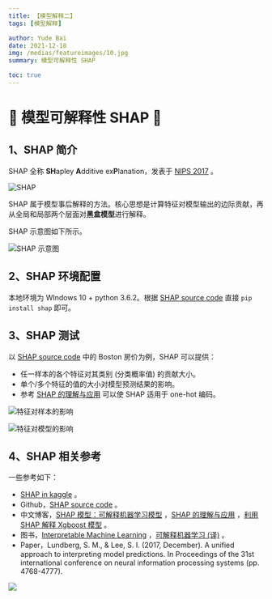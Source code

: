 ```yaml
---
title: 【模型解释二】
tags: [模型解释]

author: Yude Bai
date: 2021-12-18
img: /medias/featureimages/10.jpg
summary: 模型可解释性 SHAP

toc: true
---
```



# :whale: 模型可解释性 SHAP :whale:

## 1、SHAP 简介
SHAP 全称 **SH**apley **A**dditive ex**P**lanation，发表于 [NIPS 2017](https://proceedings.neurips.cc/paper/2017/file/8a20a8621978632d76c43dfd28b67767-Paper.pdf) 。

![SHAP](https://img-blog.csdnimg.cn/eba17c54584542969b13951884bb1828.png#pic_center)

SHAP 属于模型事后解释的方法。核心思想是计算特征对模型输出的边际贡献，再从全局和局部两个层面对**黑盒模型**进行解释。

SHAP 示意图如下所示。

![SHAP 示意图](https://img-blog.csdnimg.cn/2a54fb59929246a8a4be97dcb128ee30.png#pic_center)


## 2、SHAP 环境配置

本地环境为 WIndows 10 + python 3.6.2。根据 [SHAP source code](https://github.com/slundberg/shap) 直接 ```pip install shap``` 即可。


## 3、SHAP 测试

以 [SHAP source code](https://github.com/slundberg/shap) 中的 Boston 房价为例，SHAP 可以提供：
 - 任一样本的各个特征对其类别 (分类概率值) 的贡献大小。
 - 单个/多个特征的值的大小对模型预测结果的影响。
 - 参考 [SHAP 的理解与应用](https://zhuanlan.zhihu.com/p/103370775) 可以使 SHAP 适用于 one-hot 编码。

![特征对样本的影响](https://img-blog.csdnimg.cn/0a51899bc7574cfb85fdf2bf72fce137.png#pic_center)

![特征对模型的影响](https://img-blog.csdnimg.cn/9b2bdd08072944369b4ccb1c25cec094.png#pic_center)


## 4、SHAP 相关参考

一些参考如下：
 - [SHAP in kaggle](https://yyqing.me/post/2018/2018-09-25-kaggle-model-insights) 。
 - Github，[SHAP source code](https://github.com/slundberg/shap) 。
 - 中文博客，[SHAP 模型：可解释机器学习模型](https://blog.csdn.net/weixin_41968505/article/details/119885046) ，[SHAP 的理解与应用](https://zhuanlan.zhihu.com/p/103370775) ，[利用 SHAP 解释 Xgboost 模型](https://zhuanlan.zhihu.com/p/64799119) 。
 - 图书，[Interpretable Machine Learning](https://christophm.github.io/interpretable-ml-book/) ，[可解释机器学习 (译)](http://www.broadview.com.cn/book/6530) 。
 - Paper，Lundberg, S. M., & Lee, S. I. (2017, December). A unified approach to interpreting model predictions. In Proceedings of the 31st international conference on neural information processing systems (pp. 4768-4777).



![](https://img-blog.csdnimg.cn/2d2096ac60c0472796d8c602726790f7.png#pic_center)


